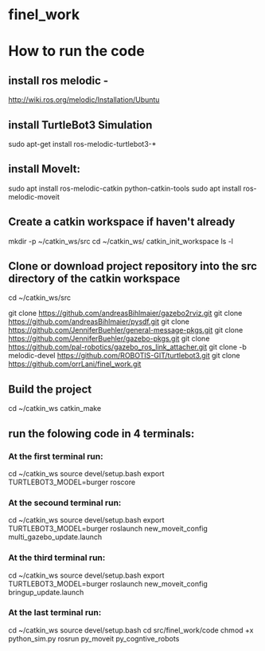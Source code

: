 # finel_work

# How to run the code

## install ros melodic -
  http://wiki.ros.org/melodic/Installation/Ubuntu
 
##  install TurtleBot3 Simulation
sudo apt-get install ros-melodic-turtlebot3-*

## install MoveIt:
 sudo apt install ros-melodic-catkin python-catkin-tools
 sudo apt install ros-melodic-moveit
 
## Create a catkin workspace if haven't already
mkdir -p ~/catkin_ws/src
cd ~/catkin_ws/
catkin_init_workspace
ls -l

## Clone or download project repository into the src directory of the catkin workspace
cd ~/catkin_ws/src


git clone https://github.com/andreasBihlmaier/gazebo2rviz.git
git clone https://github.com/andreasBihlmaier/pysdf.git
git clone https://github.com/JenniferBuehler/general-message-pkgs.git
git clone https://github.com/JenniferBuehler/gazebo-pkgs.git
git clone https://github.com/pal-robotics/gazebo_ros_link_attacher.git
git clone -b melodic-devel https://github.com/ROBOTIS-GIT/turtlebot3.git
git clone https://github.com/orrLani/finel_work.git


## Build the project
cd ~/catkin_ws
catkin_make

## run the folowing code in 4 terminals:

### At the first terminal run:
cd ~/catkin_ws
source devel/setup.bash
export TURTLEBOT3_MODEL=burger 
roscore 

### At the secound terminal run:
cd ~/catkin_ws
source devel/setup.bash
export TURTLEBOT3_MODEL=burger 
roslaunch new_moveit_config multi_gazebo_update.launch 

### At the third terminal run:
cd ~/catkin_ws
source devel/setup.bash
export TURTLEBOT3_MODEL=burger 
roslaunch new_moveit_config bringup_update.launch

### At the last terminal run:
cd ~/catkin_ws
source devel/setup.bash
cd src/finel_work/code
chmod +x python_sim.py
rosrun py_moveit py_cogntive_robots






